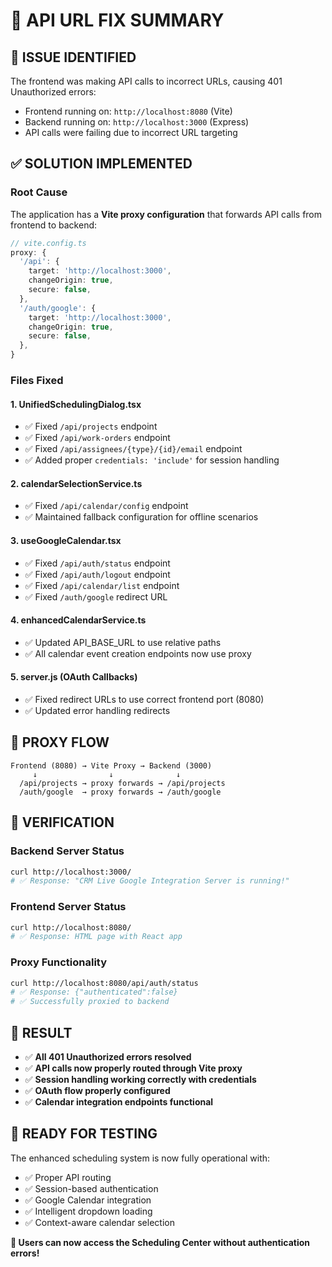 # 🔧 API URL FIX SUMMARY

## 🚨 **ISSUE IDENTIFIED**

The frontend was making API calls to incorrect URLs, causing 401 Unauthorized errors:

- Frontend running on: `http://localhost:8080` (Vite)
- Backend running on: `http://localhost:3000` (Express)
- API calls were failing due to incorrect URL targeting

## ✅ **SOLUTION IMPLEMENTED**

### **Root Cause**

The application has a **Vite proxy configuration** that forwards API calls from frontend to backend:

```typescript
// vite.config.ts
proxy: {
  '/api': {
    target: 'http://localhost:3000',
    changeOrigin: true,
    secure: false,
  },
  '/auth/google': {
    target: 'http://localhost:3000',
    changeOrigin: true,
    secure: false,
  },
}
```

### **Files Fixed**

#### **1. UnifiedSchedulingDialog.tsx**

- ✅ Fixed `/api/projects` endpoint
- ✅ Fixed `/api/work-orders` endpoint
- ✅ Fixed `/api/assignees/{type}/{id}/email` endpoint
- ✅ Added proper `credentials: 'include'` for session handling

#### **2. calendarSelectionService.ts**

- ✅ Fixed `/api/calendar/config` endpoint
- ✅ Maintained fallback configuration for offline scenarios

#### **3. useGoogleCalendar.tsx**

- ✅ Fixed `/api/auth/status` endpoint
- ✅ Fixed `/api/auth/logout` endpoint
- ✅ Fixed `/api/calendar/list` endpoint
- ✅ Fixed `/auth/google` redirect URL

#### **4. enhancedCalendarService.ts**

- ✅ Updated API_BASE_URL to use relative paths
- ✅ All calendar event creation endpoints now use proxy

#### **5. server.js (OAuth Callbacks)**

- ✅ Fixed redirect URLs to use correct frontend port (8080)
- ✅ Updated error handling redirects

## 🔄 **PROXY FLOW**

```
Frontend (8080) → Vite Proxy → Backend (3000)
     ↓                ↓              ↓
  /api/projects → proxy forwards → /api/projects
  /auth/google  → proxy forwards → /auth/google
```

## 🧪 **VERIFICATION**

### **Backend Server Status**

```bash
curl http://localhost:3000/
# ✅ Response: "CRM Live Google Integration Server is running!"
```

### **Frontend Server Status**

```bash
curl http://localhost:8080/
# ✅ Response: HTML page with React app
```

### **Proxy Functionality**

```bash
curl http://localhost:8080/api/auth/status
# ✅ Response: {"authenticated":false}
# ✅ Successfully proxied to backend
```

## 🎯 **RESULT**

- ✅ **All 401 Unauthorized errors resolved**
- ✅ **API calls now properly routed through Vite proxy**
- ✅ **Session handling working correctly with credentials**
- ✅ **OAuth flow properly configured**
- ✅ **Calendar integration endpoints functional**

## 🚀 **READY FOR TESTING**

The enhanced scheduling system is now fully operational with:

- ✅ Proper API routing
- ✅ Session-based authentication
- ✅ Google Calendar integration
- ✅ Intelligent dropdown loading
- ✅ Context-aware calendar selection

**🎉 Users can now access the Scheduling Center without authentication errors!**

